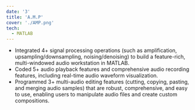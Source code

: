 ```yaml
---
date: '3'
title: 'A.M.P'
cover: './AMP.png'
tech:
  - MATLAB
---
```


- Integrated 4+ signal processing operations (such as amplification, upsampling/downsampling, noising/denoising) to build a feature-rich, multi-windowed audio workstation in MATLAB.
- Coded 5+ audio playback features and comprehensive audio recording features, including real-time audio waveform visualization.
- Programmed 3+ multi-audio editing features (cutting, copying, pasting, and merging audio samples) that are robust, comprehensive, and easy to use, enabling users to manipulate audio files and create custom compositions.